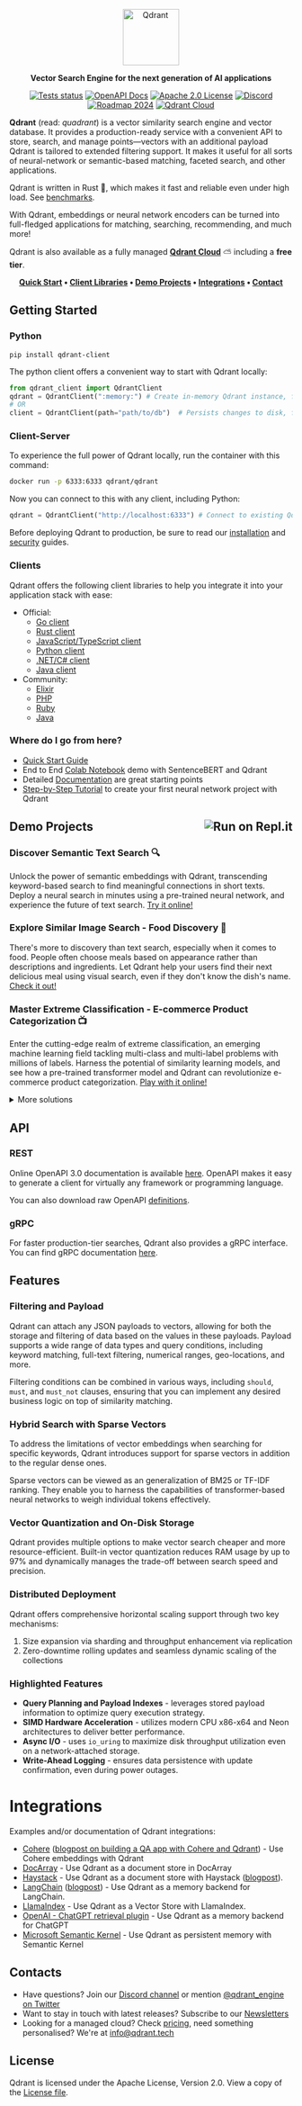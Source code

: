 <p align="center">
  <img height="100" src="https://github.com/qdrant/qdrant/raw/master/docs/logo.svg" alt="Qdrant">
</p>

<p align="center">
    <b>Vector Search Engine for the next generation of AI applications</b>
</p>

<p align=center>
    <a href="https://github.com/qdrant/qdrant/actions/workflows/rust.yml"><img src="https://img.shields.io/github/actions/workflow/status/qdrant/qdrant/rust.yml?style=flat-square" alt="Tests status"></a>
    <a href="https://api.qdrant.tech/"><img src="https://img.shields.io/badge/Docs-OpenAPI%203.0-success?style=flat-square" alt="OpenAPI Docs"></a>
    <a href="https://github.com/qdrant/qdrant/blob/master/LICENSE"><img src="https://img.shields.io/github/license/qdrant/qdrant?style=flat-square" alt="Apache 2.0 License"></a>
    <a href="https://qdrant.to/discord"><img src="https://img.shields.io/discord/907569970500743200?logo=Discord&style=flat-square&color=7289da" alt="Discord"></a>
    <a href="https://qdrant.to/roadmap"><img src="https://img.shields.io/badge/Roadmap-2024-bc1439.svg?style=flat-square" alt="Roadmap 2024"></a>
    <a href="https://cloud.qdrant.io/"><img src="https://img.shields.io/badge/Qdrant-Cloud-24386C.svg?logo=cloud&style=flat-square" alt="Qdrant Cloud"></a>
</p>

**Qdrant** (read: _quadrant_) is a vector similarity search engine and vector database.
It provides a production-ready service with a convenient API to store, search, and manage points—vectors with an additional payload
Qdrant is tailored to extended filtering support. It makes it useful for all sorts of neural-network or semantic-based matching, faceted search, and other applications.

Qdrant is written in Rust 🦀, which makes it fast and reliable even under high load. See [benchmarks](https://qdrant.tech/benchmarks/).

With Qdrant, embeddings or neural network encoders can be turned into full-fledged applications for matching, searching, recommending, and much more!

Qdrant is also available as a fully managed **[Qdrant Cloud](https://cloud.qdrant.io/)** ⛅ including a **free tier**.

<p align="center">
<strong><a href="docs/QUICK_START.md">Quick Start</a> • <a href="#clients">Client Libraries</a> • <a href="#demo-projects">Demo Projects</a> • <a href="#integrations">Integrations</a> • <a href="#contacts">Contact</a>

</strong>
</p>

## Getting Started

### Python

```
pip install qdrant-client
```

The python client offers a convenient way to start with Qdrant locally:

```python
from qdrant_client import QdrantClient
qdrant = QdrantClient(":memory:") # Create in-memory Qdrant instance, for testing, CI/CD
# OR
client = QdrantClient(path="path/to/db")  # Persists changes to disk, fast prototyping
```

### Client-Server

To experience the full power of Qdrant locally, run the container with this command:

```bash
docker run -p 6333:6333 qdrant/qdrant
```

Now you can connect to this with any client, including Python:

```python
qdrant = QdrantClient("http://localhost:6333") # Connect to existing Qdrant instance
```

Before deploying Qdrant to production, be sure to read our [installation](https://qdrant.tech/documentation/guides/installation/) and [security](https://qdrant.tech/documentation/guides/security/) guides.

### Clients

Qdrant offers the following client libraries to help you integrate it into your application stack with ease:

- Official:
  - [Go client](https://github.com/qdrant/go-client)
  - [Rust client](https://github.com/qdrant/rust-client)
  - [JavaScript/TypeScript client](https://github.com/qdrant/qdrant-js)
  - [Python client](https://github.com/qdrant/qdrant-client)
  - [.NET/C# client](https://github.com/qdrant/qdrant-dotnet)
  - [Java client](https://github.com/qdrant/java-client)
- Community:
  - [Elixir](https://hexdocs.pm/qdrant/readme.html)
  - [PHP](https://github.com/hkulekci/qdrant-php)
  - [Ruby](https://github.com/andreibondarev/qdrant-ruby)
  - [Java](https://github.com/metaloom/qdrant-java-client)

### Where do I go from here?

- [Quick Start Guide](docs/QUICK_START.md)
- End to End [Colab Notebook](https://colab.research.google.com/drive/1Bz8RSVHwnNDaNtDwotfPj0w7AYzsdXZ-?usp=sharing) demo with SentenceBERT and Qdrant
- Detailed [Documentation](https://qdrant.tech/documentation/) are great starting points
- [Step-by-Step Tutorial](https://qdrant.to/qdrant-tutorial) to create your first neural network project with Qdrant

## Demo Projects  <a href="https://replit.com/@qdrant"><img align="right" src="https://replit.com/badge/github/qdrant/qdrant" alt="Run on Repl.it"></a>

### Discover Semantic Text Search 🔍

Unlock the power of semantic embeddings with Qdrant, transcending keyword-based search to find meaningful connections in short texts. Deploy a neural search in minutes using a pre-trained neural network, and experience the future of text search. [Try it online!](https://qdrant.to/semantic-search-demo)

### Explore Similar Image Search - Food Discovery 🍕

There's more to discovery than text search, especially when it comes to food. People often choose meals based on appearance rather than descriptions and ingredients. Let Qdrant help your users find their next delicious meal using visual search, even if they don't know the dish's name. [Check it out!](https://qdrant.to/food-discovery)

### Master Extreme Classification - E-commerce Product Categorization 📺

Enter the cutting-edge realm of extreme classification, an emerging machine learning field tackling multi-class and multi-label problems with millions of labels. Harness the potential of similarity learning models, and see how a pre-trained transformer model and Qdrant can revolutionize e-commerce product categorization. [Play with it online!](https://qdrant.to/extreme-classification-demo)

<details>
<summary> More solutions </summary>

<table>
    <tr>
        <td width="30%">
            <img src="https://qdrant.tech/content/images/text_search.png">
        </td>
        <td width="30%">
            <img src="https://qdrant.tech/content/images/image_search.png">
        </td>
        <td width="30%">
            <img src="https://qdrant.tech/content/images/recommendations.png">
        </td>
    </tr>
    <tr>
        <td>
            Semantic Text Search
        </td>
        <td>
            Similar Image Search
        </td>
        <td>
            Recommendations
        </td>
    </tr>
</table>

<table>
    <tr>
        <td>
            <img width="300px" src="https://qdrant.tech/content/images/chat_bots.png">
        </td>
        <td>
            <img width="300px" src="https://qdrant.tech/content/images/matching_engines.png">
        </td>
        <td>
            <img width="300px" src="https://qdrant.tech/content/images/anomalies_detection.png">
        </td>
    </tr>
    <tr>
        <td>
            Chat Bots
        </td>
        <td>
            Matching Engines
        </td>
        <td>
            Anomaly Detection
        </td>
    </tr>
</table>

</details>

## API

### REST

Online OpenAPI 3.0 documentation is available [here](https://api.qdrant.tech/).
OpenAPI makes it easy to generate a client for virtually any framework or programming language.

You can also download raw OpenAPI [definitions](https://github.com/qdrant/qdrant/blob/master/docs/redoc/master/openapi.json).

### gRPC

For faster production-tier searches, Qdrant also provides a gRPC interface. You can find gRPC documentation [here](https://qdrant.tech/documentation/interfaces/#grpc-interface).

## Features

### Filtering and Payload

Qdrant can attach any JSON payloads to vectors, allowing for both the storage and filtering of data based on the values in these payloads.
Payload supports a wide range of data types and query conditions, including keyword matching, full-text filtering, numerical ranges, geo-locations, and more.

Filtering conditions can be combined in various ways, including `should`, `must`, and `must_not` clauses,
ensuring that you can implement any desired business logic on top of similarity matching.


### Hybrid Search with Sparse Vectors

To address the limitations of vector embeddings when searching for specific keywords, Qdrant introduces support for sparse vectors in addition to the regular dense ones.

Sparse vectors can be viewed as an generalization of BM25 or TF-IDF ranking. They enable you to harness the capabilities of transformer-based neural networks to weigh individual tokens effectively.


### Vector Quantization and On-Disk Storage

Qdrant provides multiple options to make vector search cheaper and more resource-efficient.
Built-in vector quantization reduces RAM usage by up to 97% and dynamically manages the trade-off between search speed and precision.


### Distributed Deployment

Qdrant offers comprehensive horizontal scaling support through two key mechanisms:
1. Size expansion via sharding and throughput enhancement via replication
2. Zero-downtime rolling updates and seamless dynamic scaling of the collections


### Highlighted Features

* **Query Planning and Payload Indexes** - leverages stored payload information to optimize query execution strategy.
* **SIMD Hardware Acceleration** - utilizes modern CPU x86-x64 and Neon architectures to deliver better performance.
* **Async I/O** - uses `io_uring` to maximize disk throughput utilization even on a network-attached storage.
* **Write-Ahead Logging** - ensures data persistence with update confirmation, even during power outages.


# Integrations

Examples and/or documentation of Qdrant integrations:

- [Cohere](https://docs.cohere.com/docs/qdrant-and-cohere) ([blogpost on building a QA app with Cohere and Qdrant](https://qdrant.tech/articles/qa-with-cohere-and-qdrant/)) - Use Cohere embeddings with Qdrant
- [DocArray](https://docs.docarray.org/user_guide/storing/index_qdrant/) - Use Qdrant as a document store in DocArray
- [Haystack](https://haystack.deepset.ai/integrations/qdrant-document-store) - Use Qdrant as a document store with Haystack ([blogpost](https://haystack.deepset.ai/blog/qdrant-integration)).
- [LangChain](https://python.langchain.com/docs/integrations/providers/qdrant/) ([blogpost](https://qdrant.tech/articles/langchain-integration/)) - Use Qdrant as a memory backend for LangChain.
- [LlamaIndex](https://gpt-index.readthedocs.io/en/latest/examples/vector_stores/QdrantIndexDemo.html) - Use Qdrant as a Vector Store with LlamaIndex.
- [OpenAI - ChatGPT retrieval plugin](https://github.com/openai/chatgpt-retrieval-plugin/blob/main/docs/providers/qdrant/setup.md) - Use Qdrant as a memory backend for ChatGPT
- [Microsoft Semantic Kernel](https://devblogs.microsoft.com/semantic-kernel/the-power-of-persistent-memory-with-semantic-kernel-and-qdrant-vector-database/) - Use Qdrant as persistent memory with Semantic Kernel

## Contacts

- Have questions? Join our [Discord channel](https://qdrant.to/discord) or mention [@qdrant_engine on Twitter](https://qdrant.to/twitter)
- Want to stay in touch with latest releases? Subscribe to our [Newsletters](https://qdrant.tech/subscribe/)
- Looking for a managed cloud? Check [pricing](https://qdrant.tech/pricing/), need something personalised? We're at [info@qdrant.tech](mailto:info@qdrant.tech)

## License

Qdrant is licensed under the Apache License, Version 2.0. View a copy of the [License file](https://github.com/qdrant/qdrant/blob/master/LICENSE).
